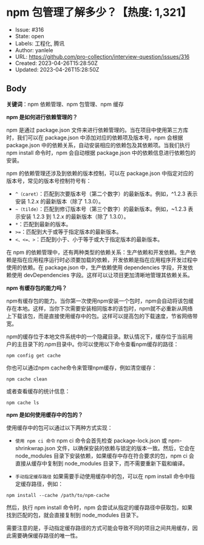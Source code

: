 # npm 包管理了解多少？【热度: 1,321】

- Issue: #316
- State: open
- Labels: 工程化, 腾讯
- Author: yanlele
- URL: https://github.com/pro-collection/interview-question/issues/316
- Created: 2023-04-26T15:28:50Z
- Updated: 2023-04-26T15:28:50Z

## Body

**关键词**：npm 依赖管理、npm 包管理、npm 缓存

**npm 是如何进行依赖管理的？**

npm 是通过 package.json 文件来进行依赖管理的。当在项目中使用第三方库时，我们可以在 package.json 中添加对应的依赖项及版本号，npm 会根据 package.json 中的依赖关系，自动安装相应的依赖包及其依赖项。当我们执行 npm install 命令时，npm 会自动根据 package.json 中的依赖信息进行依赖包的安装。

npm 的依赖管理还涉及到依赖的版本控制，可以在 package.json 中指定对应的版本号，常见的版本号控制符号有：

- `^（caret）`：匹配到次要版本号（第二个数字）的最新版本。例如，^1.2.3 表示安装 1.2.x 的最新版本（除了 1.3.0）。
- `~（tilde）`：匹配到修订版本号（第三个数字）的最新版本。例如，~1.2.3 表示安装 1.2.3 到 1.2.x 的最新版本（除了 1.3.0）。
- `*`：匹配到最新的版本。
- `>=`：匹配到大于或等于指定版本的最新版本。
- `<、<=、>`：匹配到小于、小于等于或大于指定版本的最新版本。

在 npm 的依赖管理中，还有两种类型的依赖关系：生产依赖和开发依赖。生产依赖是指在应用程序运行时必须要加载的依赖，开发依赖是指在应用程序开发过程中使用的依赖。在 package.json 中，生产依赖使用 dependencies 字段，开发依赖使用 devDependencies 字段。这样可以让项目更加清晰地管理其依赖关系。


**npm 有缓存包的能力吗？**

npm有缓存包的能力。当你第一次使用npm安装一个包时，npm会自动将该包缓存在本地。这样，当你下次需要安装相同版本的该包时，npm就不必重新从网络上下载该包，而是直接使用缓存中的包。这样可以提高包的下载速度，节省网络带宽。

npm的缓存位于本地文件系统中的一个隐藏目录。默认情况下，缓存位于当前用户的主目录下的.npm目录中。你可以使用以下命令查看npm缓存的路径：
```shell
npm config get cache
```

你也可以通过npm cache命令来管理npm缓存，例如清空缓存：
```shell
npm cache clean
```

或者查看缓存的统计信息：
```shell
npm cache ls
```


**npm 是如何使用缓存中的包的？**

使用缓存中的包可以通过以下两种方式实现：

- `使用 npm ci 命令`
npm ci 命令会首先检查 package-lock.json 或 npm-shrinkwrap.json 文件，以确保安装的依赖与锁定的版本一致。然后，它会在 node_modules 目录下安装依赖，如果缓存中存在符合要求的包，npm ci 会直接从缓存中复制到 node_modules 目录下，而不需要重新下载和编译。

- `手动指定缓存路径`
如果需要手动使用缓存中的包，可以在 npm install 命令中指定缓存路径，例如：
```shell
npm install --cache /path/to/npm-cache
```
然后，执行 npm install 命令时，npm 会尝试从指定的缓存路径中获取包，如果找到匹配的包，就会直接复制到 node_modules 目录下。

需要注意的是，手动指定缓存路径的方式可能会导致不同的项目之间共用缓存，因此需要确保缓存路径的唯一性。

